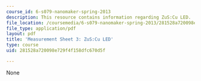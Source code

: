 ```yaml
---
course_id: 6-s079-nanomaker-spring-2013
description: This resource contains information regarding ZuS:Cu LED.
file_location: /coursemedia/6-s079-nanomaker-spring-2013/281528a720098e729f4f158dfc670d5f_MIT6_S079S13_lab03.pdf
file_type: application/pdf
layout: pdf
title: 'Measurement Sheet 3: ZuS:Cu LED'
type: course
uid: 281528a720098e729f4f158dfc670d5f

---
```

None